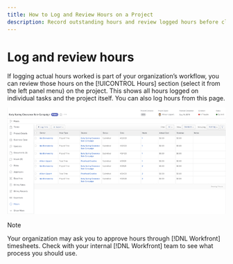 ```yaml
---
title: How to Log and Review Hours on a Project
description: Record outstanding hours and review logged hours before closing a project in [!DNL Adobe Workfront].
---
```

# Log and review hours

If logging actual hours worked is part of your organization’s workflow, you can review those hours on the [!UICONTROL Hours] section (select it from the left panel menu) on the project. This shows all hours logged on individual tasks and the project itself. You can also log hours from this page.

![Hours page showing hour entries](assets/planner-fund-log-and-review-hours.png)

>[!NOTE]
>
>Your organization may ask you to approve hours through [!DNL Workfront] timesheets. Check with your internal [!DNL Workfront] team to see what process you should use.

<!---
learn more url
Log time
--->
